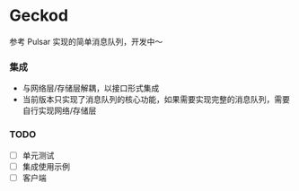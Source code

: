 # Geckod

参考 Pulsar 实现的简单消息队列，开发中～

### 集成
* 与网络层/存储层解耦，以接口形式集成
* 当前版本只实现了消息队列的核心功能，如果需要实现完整的消息队列，需要自行实现网络/存储层

### TODO
- [ ] 单元测试
- [ ] 集成使用示例
- [ ] 客户端